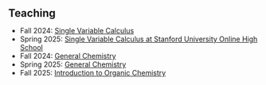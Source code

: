 <h1 id="teaching"></h1>

<h2 style="margin: 60px 0px 10px;">Teaching</h2>

<ul>
  <li>
    Fall 2024: <a href="https://spcs.instructure.com/courses/8314">Single Variable Calculus</a>
  </li>
  <li>
    Spring 2025: <a href="https://spcs.instructure.com/courses/8703">Single Variable Calculus at Stanford University Online High School</a>
  </li>
  <li>
    Fall 2024: <a href="https://spcs.instructure.com/courses/3603">General Chemistry</a>
  </li>
  <li>
    Spring 2025: <a href="https://spcs.instructure.com/courses/3603">General Chemistry</a>
  </li>
  <li>
    Fall 2025: <a href="https://spcs.instructure.com/courses/3603">Introduction to Organic Chemistry</a>
  </li>
</ul>

